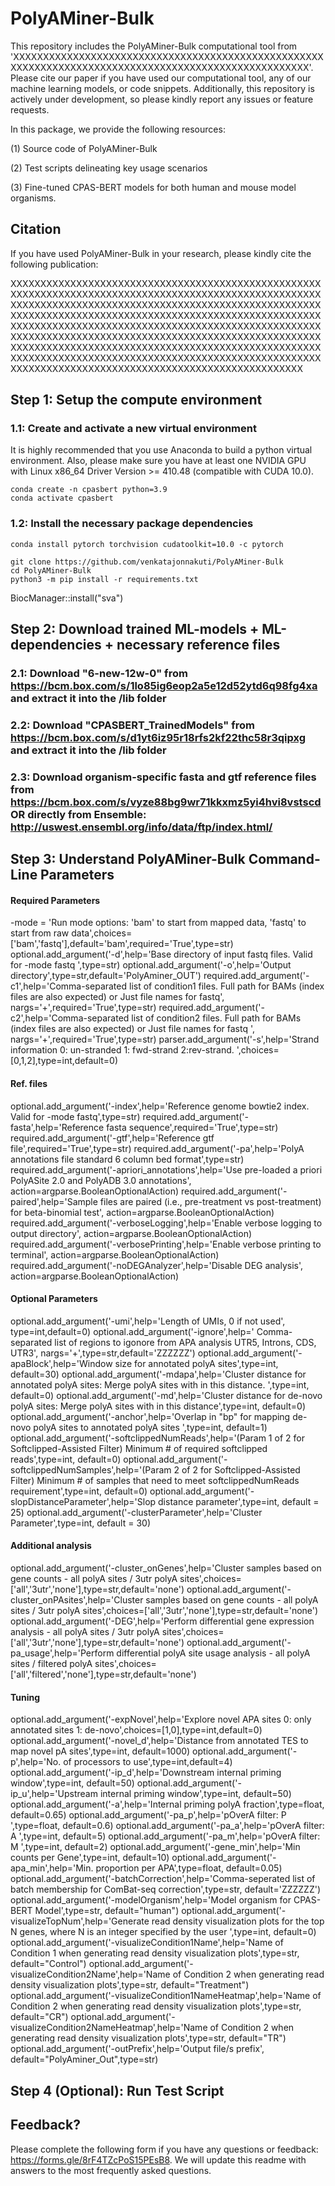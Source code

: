 # PolyAMiner-Bulk

This repository includes the PolyAMiner-Bulk computational tool from 'XXXXXXXXXXXXXXXXXXXXXXXXXXXXXXXXXXXXXXXXXXXXXXXXXXXXXXXXXXXXXXXXXXXXXXXXXXXXXXXXXXXXXXXXXXXXXXXXXXXXXX'. Please cite our paper if you have used our computational tool, any of our machine learning models, or code snippets. Additionally, this repository is actively under development, so please kindly report any issues or feature requests.

In this package, we provide the following resources: 

(1) Source code of PolyAMiner-Bulk

(2) Test scripts delineating key usage scenarios

(3) Fine-tuned CPAS-BERT models for both human and mouse model organisms.

## Citation

If you have used PolyAMiner-Bulk in your research, please kindly cite the following publication:

XXXXXXXXXXXXXXXXXXXXXXXXXXXXXXXXXXXXXXXXXXXXXXXXXXXXXXXXXXXXXXXXXXXXXXXXXXXXXXXXXXXXXXXXXXXXXXXXXXXXXXXXXXXXXXXXXXXXXXXXXXXXXXXXXXXXXXXXXXXXXXXXXXXXXXXXXXXXXXXXXXXXXXXXXXXXXXXXXXXXXXXXXXXXXXXXXXXXXXXXXXXXXXXXXXXXXXXXXXXXXXXXXXXXXXXXXXXXXXXXXXXXXXXXXXXXXXXXXXXXXXXXXXXXXXXXXXXXXXXXXXXXXXXXXXXXXXXXXXXXXXXXXXXXXXXXXXXXXXXXXXXXXXXXXXXXXXXXXXXXXXXXXXXXXXXXXXXXXXXXXXXXXXXXXXXXXXXXXXXXXXXXXXXXXXXXXXXXXXXXXXXXXXXXXXXXXXXXXXXXXXXXXXXXXXXXXXXXXXXXXXXXXXXXXXXXXXXXXXXXXXXXX


## Step 1: Setup the compute environment

### 1.1: Create and activate a new virtual environment
It is highly recommended that you use Anaconda to build a python virtual environment. Also, please make sure you have at least one NVIDIA GPU with Linux x86_64 Driver Version >= 410.48 (compatible with CUDA 10.0).

```
conda create -n cpasbert python=3.9
conda activate cpasbert
```

### 1.2: Install the necessary package dependencies

```
conda install pytorch torchvision cudatoolkit=10.0 -c pytorch

git clone https://github.com/venkatajonnakuti/PolyAMiner-Bulk
cd PolyAMiner-Bulk
python3 -m pip install -r requirements.txt
```

BiocManager::install("sva")


## Step 2: Download trained ML-models + ML-dependencies + necessary reference files

### 2.1: Download "6-new-12w-0" from https://bcm.box.com/s/1lo85ig6eop2a5e12d52ytd6q98fg4xa and extract it into the /lib folder

### 2.2: Download "CPASBERT_TrainedModels" from https://bcm.box.com/s/d1yt6iz95r18rfs2kf22thc58r3qipxg and extract it into the /lib folder

### 2.3: Download organism-specific fasta and gtf reference files from https://bcm.box.com/s/vyze88bg9wr71kkxmz5yi4hvi8vstscd OR directly from Ensemble: http://uswest.ensembl.org/info/data/ftp/index.html/

## Step 3: Understand PolyAMiner-Bulk Command-Line Parameters

#### Required Parameters
-mode = 'Run mode options: \'bam\' to start from mapped data, \'fastq\' to start from raw data',choices=['bam','fastq'],default='bam',required='True',type=str)
optional.add_argument('-d',help='Base directory of input fastq files. Valid for -mode fastq ',type=str)
optional.add_argument('-o',help='Output directory',type=str,default='PolyAminer_OUT')
required.add_argument('-c1',help='Comma-separated list of condition1 files. Full path for BAMs (index files are also expected) or Just file names for fastq', nargs='+',required='True',type=str)
required.add_argument('-c2',help='Comma-separated list of condition2 files. Full path for BAMs (index files are also expected) or Just file names for fastq ', nargs='+',required='True',type=str)
parser.add_argument('-s',help='Strand information 0: un-stranded 1: fwd-strand 2:rev-strand. ',choices=[0,1,2],type=int,default=0)

#### Ref. files
optional.add_argument('-index',help='Reference genome bowtie2 index. Valid for -mode fastq',type=str)
required.add_argument('-fasta',help='Reference fasta sequence',required='True',type=str)
required.add_argument('-gtf',help='Reference gtf file',required='True',type=str)
required.add_argument('-pa',help='PolyA annotations file standard 6 column bed format',type=str)
required.add_argument('-apriori_annotations',help='Use pre-loaded a priori PolyASite 2.0 and PolyADB 3.0 annotations', action=argparse.BooleanOptionalAction)
required.add_argument('-paired',help='Sample files are paired (i.e., pre-treatment vs post-treatment) for beta-binomial test', action=argparse.BooleanOptionalAction)
required.add_argument('-verboseLogging',help='Enable verbose logging to output directory', action=argparse.BooleanOptionalAction)
required.add_argument('-verbosePrinting',help='Enable verbose printing to terminal', action=argparse.BooleanOptionalAction)
required.add_argument('-noDEGAnalyzer',help='Disable DEG analysis', action=argparse.BooleanOptionalAction)


#### Optional Parameters
optional.add_argument('-umi',help='Length of UMIs, 0 if not used', type=int,default=0)
optional.add_argument('-ignore',help=' Comma-separated list of regions to igonore from APA analysis UTR5, Introns, CDS, UTR3', nargs='+',type=str,default='ZZZZZZ')
optional.add_argument('-apaBlock',help='Window size for annotated polyA sites',type=int, default=30)
optional.add_argument('-mdapa',help='Cluster distance for annotated polyA sites: Merge polyA sites with in this distance. ',type=int, default=0)
optional.add_argument('-md',help='Cluster distance for de-novo polyA sites: Merge polyA sites with in this distance',type=int, default=0)
optional.add_argument('-anchor',help='Overlap in "bp" for mapping de-novo polyA sites to annotated polyA sites ',type=int, default=1)
optional.add_argument('-softclippedNumReads',help='(Param 1 of 2 for Softclipped-Assisted Filter) Minimum # of required softclipped reads',type=int, default=0)
optional.add_argument('-softclippedNumSamples',help='(Param 2 of 2 for Softclipped-Assisted Filter) Minimum # of samples that need to meet softclippedNumReads requirement',type=int, default=0)
optional.add_argument('-slopDistanceParameter',help='Slop distance parameter',type=int, default = 25)
optional.add_argument('-clusterParameter',help='Cluster Parameter',type=int, default = 30)

#### Additional analysis 
optional.add_argument('-cluster_onGenes',help='Cluster samples based on gene counts - all polyA sites / 3utr polyA sites',choices=['all','3utr','none'],type=str,default='none')
optional.add_argument('-cluster_onPAsites',help='Cluster samples based on gene counts - all polyA sites / 3utr polyA sites',choices=['all','3utr','none'],type=str,default='none')
optional.add_argument('-DEG',help='Perform differential gene expression analysis - all polyA sites / 3utr polyA sites',choices=['all','3utr','none'],type=str,default='none')
optional.add_argument('-pa_usage',help='Perform differential polyA site usage analysis - all polyA sites / filtered polyA sites',choices=['all','filtered','none'],type=str,default='none')

#### Tuning 
optional.add_argument('-expNovel',help='Explore novel APA sites 0: only annotated sites 1: de-novo',choices=[1,0],type=int,default=0)
optional.add_argument('-novel_d',help='Distance from annotated TES to map novel pA sites',type=int, default=1000)
optional.add_argument('-p',help='No. of processors to use',type=int,default=4)
optional.add_argument('-ip_d',help='Downstream internal priming window',type=int, default=50)
optional.add_argument('-ip_u',help='Upstream internal priming window',type=int, default=50)
optional.add_argument('-a',help='Internal priming polyA fraction',type=float, default=0.65)
optional.add_argument('-pa_p',help='pOverA filter: P ',type=float, default=0.6)
optional.add_argument('-pa_a',help='pOverA filter: A ',type=int, default=5)
optional.add_argument('-pa_m',help='pOverA filter: M ',type=int, default=2)
optional.add_argument('-gene_min',help='Min counts per Gene',type=int, default=10)
optional.add_argument('-apa_min',help='Min. proportion per APA',type=float, default=0.05)
optional.add_argument('-batchCorrection',help='Comma-seperated list of batch membership for ComBat-seq correction',type=str, default='ZZZZZZ')
optional.add_argument('-modelOrganism',help='Model organism for CPAS-BERT Model',type=str, default="human")
optional.add_argument('-visualizeTopNum',help='Generate read density visualization plots for the top N genes, where N is an integer specified by the user ',type=int, default=0)
optional.add_argument('-visualizeCondition1Name',help='Name of Condition 1 when generating read density visualization plots',type=str, default="Control")
optional.add_argument('-visualizeCondition2Name',help='Name of Condition 2 when generating read density visualization plots',type=str, default="Treatment")
optional.add_argument('-visualizeCondition1NameHeatmap',help='Name of Condition 2 when generating read density visualization plots',type=str, default="CR")
optional.add_argument('-visualizeCondition2NameHeatmap',help='Name of Condition 2 when generating read density visualization plots',type=str, default="TR")
optional.add_argument('-outPrefix',help='Output file/s prefix', default="PolyAminer_Out",type=str)

## Step 4 (Optional): Run Test Script

## Feedback?

Please complete the following form if you have any questions or feedback: https://forms.gle/8rF4TZcPoS15PEsB8. We will update this readme with answers to the most frequently asked questions. 
